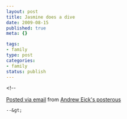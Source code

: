 ```yaml
--- 
layout: post
title: Jasmine does a dive
date: 2009-08-15
published: true
meta: {}

tags: 
- family
type: post
categories: 
- family
status: publish
---
```

&lt;!--  

  [Posted via email](http://posterous.com)   from [Andrew Eick's posterous](http://andreweick.posterous.com/jasmine-does-a-dive)  

    --&gt;
